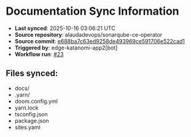 # Documentation Sync Information

- **Last synced**: 2025-10-16 03:06:21 UTC
- **Source repository**: alaudadevops/sonarqube-ce-operator
- **Source commit**: [e688ba7c63ed9258de493969ce591706e522cad1](https://github.com/alaudadevops/sonarqube-ce-operator/commit/e688ba7c63ed9258de493969ce591706e522cad1)
- **Triggered by**: edge-katanomi-app2[bot]
- **Workflow run**: [#23](https://github.com/alaudadevops/sonarqube-ce-operator/actions/runs/18548996265)

## Files synced:
- docs/
- .yarn/
- doom.config.yml
- yarn.lock
- tsconfig.json
- package.json
- sites.yaml
